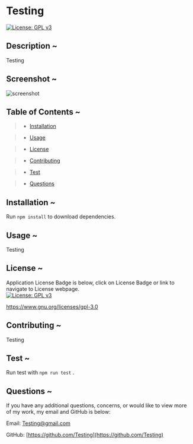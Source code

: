 # Testing 
  [![License: GPL v3](https://img.shields.io/badge/License-GPLv3-blue.svg)](https://www.gnu.org/licenses/gpl-3.0)

  ## Description ~
  Testing 

  ## Screenshot ~
  
  ![screenshot](**(APP/SITE:)**)

  ## Table of Contents ~

  > * [Installation](#installation)

  > * [Usage](#usage)
  
  > * [License](#license)



  > * [Contributing](#contributing)

  > * [Test](#test)

  > * [Questions](#questions)

 ## Installation ~
  Run `npm install` to download dependencies.

 ## Usage ~
  Testing 


  ## License ~
Application License Badge is below, click on License Badge or link to navigate to License webpage.  
[![License: GPL v3](https://img.shields.io/badge/License-GPLv3-blue.svg)](https://www.gnu.org/licenses/gpl-3.0)

https://www.gnu.org/licenses/gpl-3.0


 ## Contributing ~
  Testing

 ## Test ~
  Run test with `npm run test` .

 ## Questions ~

  If you have any additional questions, concerns, or would like to view more of my work, my email and GitHub is below:

  Email:
  Testing@gmail.com

  GitHub:
  [https://github.com/Testing](https://github.com/Testing)

